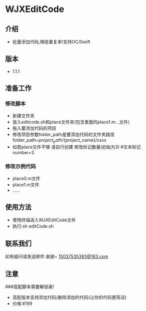 # WJXEditCode
    
## 介绍
* 批量添加代码,降低重复率!支持OC/Swift

## 版本
* 1.1.1
    

## 准备工作
### 修改脚本
*  新建文件夹
*  放入editcode.sh和place文件夹(包含里面的place1.m...文件)
*  拖入要添加代码的项目
*  修改项目参数folder_path是要添加代码的文件夹路径
   folder_path=${project_path}/${project_name}/xxxx
*  如若place文件不够 请自行创建 修改标记数量(初始为3)
   #文本标记
   number=3

###  修改示例代码
* place0.m文件
* place1.m文件
* ......
    
## 使用方法
* 使用终端进入WJXEditCode文件
* 执行:sh editCode.sh
   
## 联系我们
如有疑问请发送邮件.谢谢~
15037535383@163.com

## 注意
###高配脚本需要解锁奥!
* 高配版本支持添加代码/删除添加的代码(让你的代码更简洁)
* 价格:¥199



